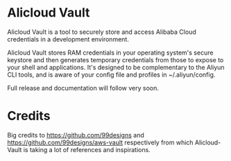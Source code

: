 # Alicloud Vault
Alicloud Vault is a tool to securely store and access Alibaba Cloud credentials in a development environment.

Alicloud Vault stores RAM credentials in your operating system's secure keystore and then generates temporary credentials from those to expose to your shell and applications. It's designed to be complementary to the Aliyun CLI tools, and is aware of your config file and profiles in ~/.aliyun/config.

Full release and documentation will follow very soon.

# Credits
Big credits to https://github.com/99designs and https://github.com/99designs/aws-vault respectively from which Alicloud-Vault is taking a lot of references and inspirations.